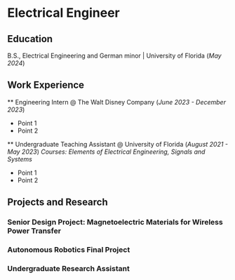 # Electrical Engineer

## Education
B.S., Electrical Engineering and German minor | University of Florida (_May 2024_)

## Work Experience
** Engineering Intern @ The Walt Disney Company (_June 2023 - December 2023_)
- Point 1
- Point 2

** Undergraduate Teaching Assistant @ University of Florida (_August 2021 - May 2023_)
*Courses: Elements of Electrical Engineering, Signals and Systems*
- Point 1
- Point 2

## Projects and Research
### Senior Design Project: Magnetoelectric Materials for Wireless Power Transfer

### Autonomous Robotics Final Project

### Undergraduate Research Assistant


